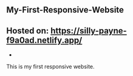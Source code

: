 ## My-First-Responsive-Website
## Hosted on: https://silly-payne-f9a0ad.netlify.app/
*
This is my first responsive website. 
